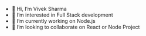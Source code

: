 - 👋 Hi, I’m Vivek Sharma
- 👀 I’m interested in Full Stack development
- 🌱 I’m currently working on Node.js
- 💞️ I’m looking to collaborate on React or Node Project

<!---
vivekElxsi/vivekElxsi is a ✨ special ✨ repository because its `README.md` (this file) appears on your GitHub profile.
You can click the Preview link to take a look at your changes.
--->
